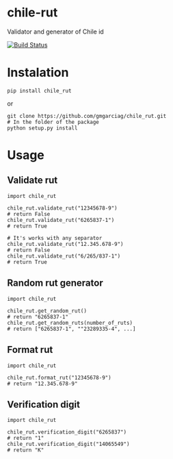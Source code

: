 # chile-rut
Validator and generator of Chile id

[![Build Status](https://travis-ci.org/gmgarciag/chile_rut.svg?branch=master)](https://travis-ci.org/gmgarciag/chile_rut)
# Instalation

```
pip install chile_rut
```

or

```
git clone https://github.com/gmgarciag/chile_rut.git
# In the folder of the package
python setup.py install
```

# Usage
## Validate rut
```
import chile_rut

chile_rut.validate_rut("12345678-9")
# return False
chile_rut.validate_rut("6265837-1")
# return True

# It's works with any separator
chile_rut.validate_rut("12.345.678-9")
# return False
chile_rut.validate_rut("6/265/837-1")
# return True
```

## Random rut generator
```
import chile_rut

chile_rut.get_random_rut()
# return "6265837-1"
chile_rut.get_random_ruts(number_of_ruts)
# return ["6265837-1", ""23289335-4", ...]
```

## Format rut
```
import chile_rut

chile_rut.format_rut("12345678-9")
# return "12.345.678-9"
```

## Verification digit
```
import chile_rut

chile_rut.verification_digit("6265837")
# return "1"
chile_rut.verification_digit("14065549")
# return "K"
```